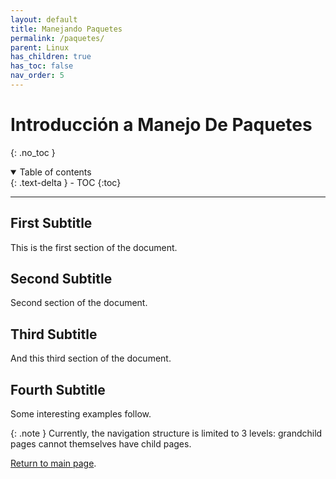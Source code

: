 ```yaml
---
layout: default
title: Manejando Paquetes
permalink: /paquetes/
parent: Linux
has_children: true
has_toc: false
nav_order: 5
---
```


# Introducción a Manejo De Paquetes
{: .no_toc }

<details open markdown="block">
  <summary>
    Table of contents
  </summary>
  {: .text-delta }
- TOC
{:toc}
</details>

---
## First Subtitle

This is the first section of the document.
## Second Subtitle

Second section of the document.

## Third Subtitle

And this third section of the document.

## Fourth Subtitle
 
Some interesting examples follow.


{: .note }
Currently, the navigation structure is limited to 3 levels: grandchild pages cannot themselves have child pages.

[Return to main page]({{site.baseurl}}/).